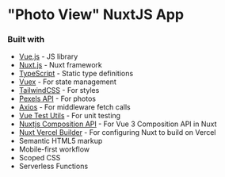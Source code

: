 # "Photo View" NuxtJS App

### Built with

- [Vue.js](https://vuejs.org/) - JS library
- [Nuxt.js](https://nuxtjs.org/) - Nuxt framework
- [TypeScript](https://www.typescriptlang.org/) - Static type definitions
- [Vuex](https://vuex.vuejs.org) - For state management
- [TailwindCSS](https://tailwindcss.com/) - For styles
- [Pexels API](https://www.pexels.com/api/) - For photos
- [Axios](https://axios-http.com/) - For middleware fetch calls
- [Vue Test Utils](https://vue-test-utils.vuejs.org) - For unit testing
- [Nuxtjs Composition API](https://composition-api.nuxtjs.org) - For Vue 3 Composition API in Nuxt
- [Nuxt Vercel Builder](https://github.com/nuxt/vercel-builder) - For configuring Nuxt to build on Vercel
- Semantic HTML5 markup
- Mobile-first workflow
- Scoped CSS
- Serverless Functions
